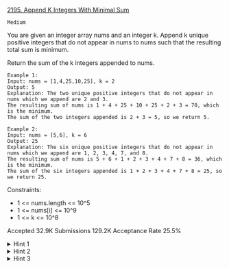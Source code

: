 [2195. Append K Integers With Minimal Sum](https://leetcode.com/problems/append-k-integers-with-minimal-sum/)

`Medium`

You are given an integer array nums and an integer k. Append k unique positive integers that do not appear in nums to nums such that the resulting total sum is minimum.

Return the sum of the k integers appended to nums.

```
Example 1:
Input: nums = [1,4,25,10,25], k = 2
Output: 5
Explanation: The two unique positive integers that do not appear in nums which we append are 2 and 3.
The resulting sum of nums is 1 + 4 + 25 + 10 + 25 + 2 + 3 = 70, which is the minimum.
The sum of the two integers appended is 2 + 3 = 5, so we return 5.

Example 2:
Input: nums = [5,6], k = 6
Output: 25
Explanation: The six unique positive integers that do not appear in nums which we append are 1, 2, 3, 4, 7, and 8.
The resulting sum of nums is 5 + 6 + 1 + 2 + 3 + 4 + 7 + 8 = 36, which is the minimum. 
The sum of the six integers appended is 1 + 2 + 3 + 4 + 7 + 8 = 25, so we return 25.
``` 

Constraints:

- 1 <= nums.length <= 10^5
- 1 <= nums[i] <= 10^9
- 1 <= k <= 10^8

Accepted
32.9K
Submissions
129.2K
Acceptance Rate
25.5%

<details>
<summary>Hint 1</summary>

The k smallest numbers that do not appear in nums will result in the minimum sum.

</details>
<details>
<summary>Hint 2</summary>

Recall that the sum of the first n positive numbers is equal to n * (n+1) / 2.

</details>
<details>
<summary>Hint 3</summary>

Initialize the answer as the sum of 1 to k. Then, adjust the answer depending on the values in nums.

</details>